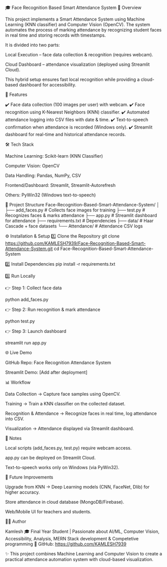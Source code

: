 🎓 Face Recognition Based Smart Attendance System
📌 Overview

This project implements a Smart Attendance System using Machine Learning (KNN classifier) and Computer Vision (OpenCV).
The system automates the process of marking attendance by recognizing student faces in real time and storing records with timestamps.

It is divided into two parts:

Local Execution – face data collection & recognition (requires webcam).

Cloud Dashboard – attendance visualization (deployed using Streamlit Cloud).

This hybrid setup ensures fast local recognition while providing a cloud-based dashboard for accessibility.

🚀 Features

✔️ Face data collection (100 images per user) with webcam.
✔️ Face recognition using K-Nearest Neighbors (KNN) classifier.
✔️ Automated attendance logging into CSV files with date & time.
✔️ Text-to-speech confirmation when attendance is recorded (Windows only).
✔️ Streamlit dashboard for real-time and historical attendance records.

🛠️ Tech Stack

Machine Learning: Scikit-learn (KNN Classifier)

Computer Vision: OpenCV

Data Handling: Pandas, NumPy, CSV

Frontend/Dashboard: Streamlit, Streamlit-Autorefresh

Others: PyWin32 (Windows text-to-speech)

📂 Project Structure
Face-Recognition-Based-Smart-Attendance-System/
│
├── add_faces.py         # Collects face images for training
├── test.py              # Recognizes faces & marks attendance
├── app.py               # Streamlit dashboard for attendance
├── requirements.txt     # Dependencies
├── data/                # Haar Cascade + face datasets
└── Attendance/          # Attendance CSV logs

⚙️ Installation & Setup
1️⃣ Clone the Repository
git clone https://github.com/KAMLESH7939/Face-Recognition-Based-Smart-Attendance-System.git
cd Face-Recognition-Based-Smart-Attendance-System

2️⃣ Install Dependencies
pip install -r requirements.txt

3️⃣ Run Locally

👉 Step 1: Collect face data

python add_faces.py


👉 Step 2: Run recognition & mark attendance

python test.py


👉 Step 3: Launch dashboard

streamlit run app.py

🌐 Live Demo

GitHub Repo: Face Recognition Attendance System

Streamlit Demo: [Add after deployment]

📊 Workflow

Data Collection → Capture face samples using OpenCV.

Training → Train a KNN classifier on the collected dataset.

Recognition & Attendance → Recognize faces in real time, log attendance into CSV.

Visualization → Attendance displayed via Streamlit dashboard.

📌 Notes

Local scripts (add_faces.py, test.py) require webcam access.

app.py can be deployed on Streamlit Cloud.

Text-to-speech works only on Windows (via PyWin32).

🎯 Future Improvements

Upgrade from KNN → Deep Learning models (CNN, FaceNet, Dlib) for higher accuracy.

Store attendance in cloud database (MongoDB/Firebase).

Web/Mobile UI for teachers and students.

👨‍💻 Author

Kamlesh
🎓 Final Year Student | Passionate about AI/ML, Computer Vision, Accessibility, Analysis, MERN Stack development & Competetive programming
🔗 GitHub: https://github.com/KAMLESH7939

✨ This project combines Machine Learning and Computer Vision to create a practical attendance automation system with cloud-based visualization.
